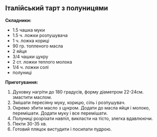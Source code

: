 Італійський тарт з полуницями
-----------------------------

**Складники:**

- 1.5 чашка муки
- 1.5 ч. ложки розпушувача
- 1 ч. ложка кориці
- 90 гр. топленого масла
- 2 яйця
- 3/4 чашки цукру
- 2 ст. ложки теплого молока
- 1/4 ч. ложки солі
- полуниці

**Приготування:**

1. Духовку нагріти до 180 градусів, форму діаметром 22-24см. змастити маслом.
2. Змішати пересіяну муку, корицю, сіль і розпушувач.
3. Окремо збити масло з цукром. Додати до масла яйця і молоко, перемішати. Додати муку і все перемішати.
4. Полуниці розрізати навпіл, викласти на тісто, злегка вдавлюючи.
5. Пекти 30-35 хв.
6. Готовий пляцок вистудити і посипати пудрою.
